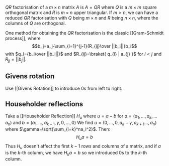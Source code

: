 $QR$ factorisation of a $m\times n$ matrix $A$ is $A=QR$ 
where $Q$ is a $m\times m$ square orthogonal matrix 
and $R$ is $m\times n$ upper triangular. 
If $m>n$, we can have a reduced $QR$ factorisation 
with $Q$ being $m\times n$ and $R$ being $n\times n$, 
where the columns of $Q$ are orthogonal. 

One method for obtaining the $QR$ factorisation 
is the classic [[Gram-Schmidt process]], where
$$b_j=a_j-\sum_{i=1}^{j-1}{R_{ij}\over ||b_i||}b_i$$
with $q_i={b_i\over ||b_i||}$ and $R_{ij}=\braket{ q_{i} | a_{j} }$ for $i<j$ and $R_{jj}=||b_j||$.

## Givens rotation
Use [[Givens Rotation]] to introduce $0$s from left to right.
## Householder reflections
Take a [[Householder Reflection]] $H_{u}$
where $u=a-b$ for 
$a=(a_1,\dots, a_k,\dots a_n)$ and $b=(a_1,\dots, a_{k-1}, \gamma,0,\dots,0)$ 
We find $u=(0,\dots,0,a_k-\gamma,a_{k+1}\dots,a_n)$ where $\gamma=\sqrt{\sum_{i=k}^na_i^2}$. 
Then:
$$
H_{u}a=b
$$
Thus $H_u$ doesn't affect the first $k-1$ rows and columns of a matrix, 
and if $a$ is the $k$-th column, we have $H_ua=b$ so we introduced $0$s to the $k$-th column. 
